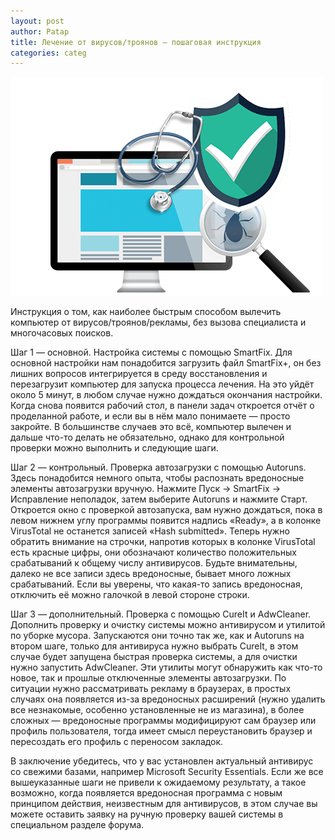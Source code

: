 ```yaml
---
layout: post
author: Patap
title: Лечение от вирусов/троянов — пошаговая инструкция
categories: categ
---
```

![](/img/uploads/virus.png "remove virus")

Инструкция о том, как наиболее быстрым способом вылечить компьютер от вирусов/троянов/рекламы, без вызова специалиста и многочасовых поисков.

Шаг 1 — основной. Настройка системы с помощью SmartFix. Для основной настройки нам понадобится загрузить файл SmartFix+, он без лишних вопросов интегрируется в среду восстановления и перезагрузит компьютер для запуска процесса лечения. На это уйдёт около 5 минут, в любом случае нужно дождаться окончания настройки. Когда снова появится рабочий стол, в панели задач откроется отчёт о проделанной работе, и если вы в нём мало понимаете — просто закройте. В большинстве случаев это всё, компьютер вылечен и дальше что-то делать не обязательно, однако для контрольной проверки можно выполнить и следующие шаги.

Шаг 2 — контрольный. Проверка автозагрузки с помощью Autoruns. Здесь понадобится немного опыта, чтобы распознать вредоносные элементы автозагрузки вручную. Нажмите Пуск -> SmartFix -> Исправление неполадок, затем выберите Autoruns и нажмите Старт. Откроется окно с проверкой автозапуска, вам нужно дождаться, пока в левом нижнем углу программы появится надпись «Ready», а в колонке VirusTotal не останется записей «Hash submitted». Теперь нужно обратить внимание на строчки, напротив которых в колонке VirusTotal есть красные цифры, они обозначают количество положительных срабатываний к общему числу антивирусов. Будьте внимательны, далеко не все записи здесь вредоносные, бывает много ложных срабатываний. Если вы уверены, что какая-то запись вредоносная, отключить её можно галочкой в левой стороне строки.

Шаг 3 — дополнительный. Проверка с помощью CureIt и AdwCleaner. Дополнить проверку и очистку системы можно антивирусом и утилитой по уборке мусора. Запускаются они точно так же, как и Autoruns на втором шаге, только для антивируса нужно выбрать CureIt, в этом случае будет запущена быстрая проверка системы, а для очистки нужно запустить AdwCleaner. Эти утилиты могут обнаружить как что-то новое, так и прошлые отключенные элементы автозагрузки. По ситуации нужно рассматривать рекламу в браузерах, в простых случаях она появляется из-за вредоносных расширений (нужно удалить все незнакомые, особенно установленные не из магазина), в более сложных — вредоносные программы модифицируют сам браузер или профиль пользователя, тогда имеет смысл переустановить браузер и пересоздать его профиль с переносом закладок.

В заключение убедитесь, что у вас установлен актуальный антивирус со свежими базами, например Microsoft Security Essentials. Если же все вышеуказанные шаги не привели к ожидаемому результату, а такое возможно, когда появляется вредоносная программа с новым принципом действия, неизвестным для антивирусов, в этом случае вы можете оставить заявку на ручную проверку вашей системы в специальном разделе форума.